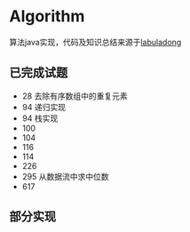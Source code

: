 # Algorithm
算法java实现，代码及知识总结来源于[labuladong](https://github.com/labuladong/fucking-algorithm)

## 已完成试题
- 28 去除有序数组中的重复元素
- 94 递归实现
- 94 栈实现
- 100 
- 104 
- 116
- 114
- 226
- 295 从数据流中求中位数
- 617


## 部分实现

